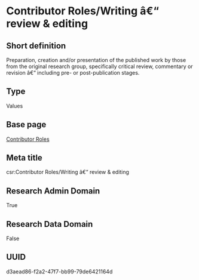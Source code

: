 # Contributor Roles/Writing â€“ review & editing
## Short definition
Preparation, creation and/or presentation of the published work by those from the original research group, specifically critical review, commentary or revision â€“ including pre- or post-publication stages.
## Type
Values
## Base page
[Contributor Roles](../../Objects/Contributor%20Roles.md)
## Meta title
csr:Contributor Roles/Writing â€“ review & editing
## Research Admin Domain
True
## Research Data Domain
False
## UUID
d3aead86-f2a2-47f7-bb99-79de6421164d
